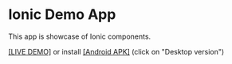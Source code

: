 # Ionic Demo App
This app is showcase of Ionic components.

[[LIVE DEMO]](https://singlepage20181005105817.azurewebsites.net/) or install [[Android APK]](https://github.com/jalle007/Ionic-DEMO/blob/master/platforms/android/build/outputs/apk/android-debug.apk) (click on "Desktop version")



